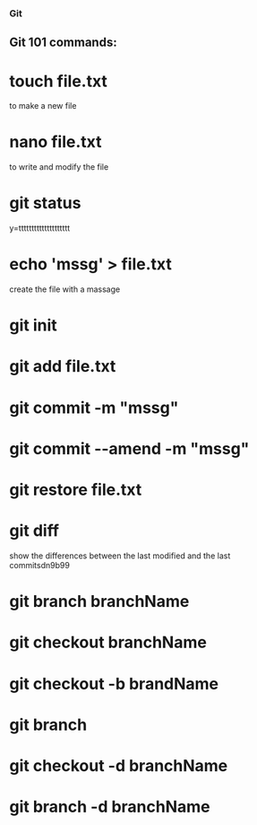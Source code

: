 ### Git


 ## Git 101 commands:
 
 
 # touch file.txt

 to make a new file
 
 # nano file.txt 
 
 to write and modify the file
 
 # git status
 y=tttttttttttttttttttt
 # echo 'mssg' > file.txt
 
 create the file with a massage
 
 # git init
 # git add file.txt
 # git commit -m "mssg"
 # git commit --amend -m "mssg"
 # git restore file.txt
 
 # git diff
 
 show the differences between the last modified and the last commitsdn9b99
 
 # git branch branchName 
 
 # git checkout branchName
 
 # git checkout -b brandName
 
 # git branch
 
 # git checkout -d branchName
 
 # git branch -d branchName
 
 
 
 
 
 
 
 
 
 
 
 
 
 
 

